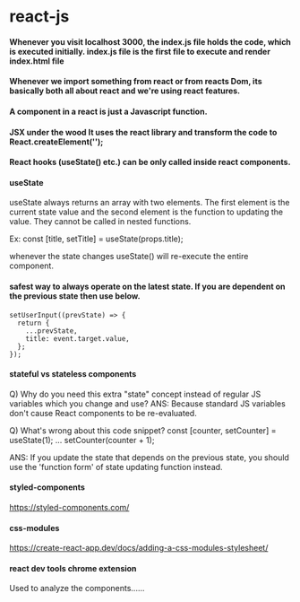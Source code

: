 # react-js

#### Whenever you visit localhost 3000, the index.js file holds the code, which is executed initially. index.js file is the first file to execute and render index.html file
#### Whenever we import something from react or from reacts Dom, its basically both all about react and we're using react features.
#### A component in a react is just a Javascript function.
#### JSX under the wood It uses the react library and transform the code to React.createElement('');
#### React hooks (useState() etc.) can be only called inside react components.

#### useState

useState always returns an array with two elements. The first element is the current state value and the second element is the function to updating the value. They cannot be called in nested functions.

Ex: const [title, setTitle] = useState(props.title);

whenever the state changes useState() will re-execute the entire component. 

#### safest way to always operate on the latest state. If you are dependent on the previous state then use below.
    setUserInput((prevState) => {
      return {
        ...prevState,
        title: event.target.value,
      };
    });

#### stateful vs stateless components
Q) Why do you need this extra "state" concept instead of regular JS variables which you change and use?
   ANS: Because standard JS variables don't cause React components to be re-evaluated.


Q) What's wrong about this code snippet?
const [counter, setCounter] = useState(1);
...
setCounter(counter + 1);

ANS: If you update the state that depends on the previous state, you should use the 'function form' of state updating function instead.

#### styled-components
https://styled-components.com/

#### css-modules 
https://create-react-app.dev/docs/adding-a-css-modules-stylesheet/

#### react dev tools chrome extension
Used to analyze the components......

